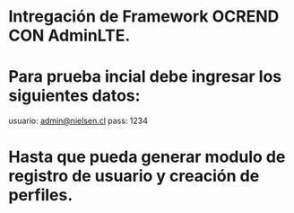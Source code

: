 # Intregación de Framework OCREND CON AdminLTE.

# Para prueba incial debe ingresar los siguientes datos:

usuario: admin@nielsen.cl 
pass: 1234 

# Hasta que pueda generar modulo de registro de usuario y creación de perfiles.



